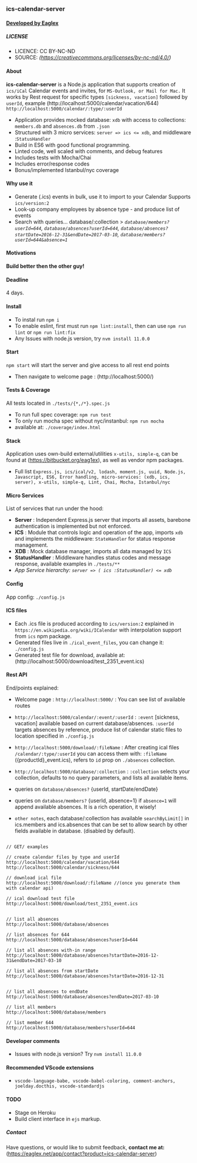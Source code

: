 
### ics-calendar-server
#### [ Developed by Eaglex ](http://eaglex.net)

  
##### LICENSE
* LICENCE: CC BY-NC-ND
* SOURCE: _(https://creativecommons.org/licenses/by-nc-nd/4.0/)_

  
#### About
**ics-calendar-server** is a Node.js application that supports creation of `ics/iCal` Calendar events and invites, for `MS-Outlook, or Mail for Mac.` It works by Rest request for specific types `[sickness, vacation]` followed by `userId`, example (http://localhost:5000/calendar/vacation/644) `http://localhost:5000/calendar/:type/:userId`

* Application provides mocked database: `xdb` with access to collections: `members.db` and `absences.db` from `.json`
* Structured with 3 micro services: `server => ics <= xdb`, and middleware :`StatusHandler`
* Build in ES6 with good functional programming.
* Linted code, well scaled with comments, and debug features
* Includes tests with Mocha/Chai
* Includes error/response codes
* Bonus/implemented Istanbul/nyc coverage


#### Why use it
- Generate (.ics) events in bulk, use it to import to your Calendar Supports `ics/version:2`
- Look-up company employees by absence type - and produce list of events
- Search with queries... database/:collection > _`database/members?userId=644`, `database/absences?userId=644`, `database/absences?startDate=2016-12-31&endDate=2017-03-10`, `database/members?userId=644&absence=1`_


#### Motivations
**Build better then the other guy!**

#### Deadline
4 days.


#### Install
- To instal run `npm i`
- To enable eslint, first must run `npm lint:install`, then can use `npm run lint` or `npm run lint:fix`
- Any Issues with node.js version, try `nvm install 11.0.0`

#### Start
`npm start` will start the server and give access to all rest end points

* Then navigate to welcome page : (http://localhost:5000/)

#### Tests & Coverage
All tests located in `./tests/{*,/*}.spec.js`

* To run full spec coverage: `npm run test`
* To only run mocha spec without nyc/instanbul: `npm run mocha`
*  available at: `./coverage/index.html`


#### Stack
Application uses own-build external/utilities `x-utils, simple-q`, can be found at (https://bitbucket.org/eag1ex), as well as vendor npm packages.

* Full list `Express.js, ics/ical/v2, lodash, moment.js, uuid, Node.js, Javascript, ES6, Error handling, micro-services: (xdb, ics, server), x-utils, simple-q, Lint, Chai, Mocha, Istanbul/nyc`



#### Micro Services
List of services that run under the hood:

*  **Server** : Independent Express.js server that imports all assets, barebone authentication is implemented but not enforced.
*  **ICS** : Module that controls logic and operation of the app, imports `xdb` and implements the middleware: `StateHandler` for status response management.
*  **XDB** : Mock database manager, imports all data managed by `ICS`
*  **StatusHandler** : Middleware handles status codes and message response, available examples in `./tests/**`
* _App Service hierarchy: `server => ( ics :StatusHandler) <= xdb`_

#### Config
App config: `./config.js`

  
#### ICS files

- Each .ics file is produced according to `ics/version:2` explained in `https://en.wikipedia.org/wiki/ICalendar` with interpolation support from `ics` npm package.
- Generated files live in `./ical_event_files`, you can change it: `./config.js`
- Generated test file for download, available at: (http://localhost:5000/download/test_2351_event.ics) 


#### Rest API

End/points explained:

* Welcome page : `http://localhost:5000/` : You can see list of available routes

*  `http://localhost:5000/calendar/:event/:userId` : `:event` [sickness, vacation] available based on current database/absences. `:userId` targets absences by reference, produce list of calendar static files to location specified in `./config.js`
  
	
*  `http://localhost:5000/download/:fileName` : After creating ical files  `/calendar/:type/:userId` you can access them with: `:fileName` ({productId}_event.ics), refers to `id` prop on `./absences` collection.

*  `http://localhost:5000/database/:collection` : `:collection` selects your collection, defaults to no query parameters, and lists all available items.
	
* queries on `database/absences?` {userId, startDate/endDate}

* queries on `database/members?` {userId, absence=1} if `absence=1` will append available absences. It is a rich operation, it wisely!


*  `other notes`, each database/:collection has available `searchByLimit[]` in ics.members and ics.absences that can be set to allow search by other fields available in database. (disabled by default).
```

// GET/ examples

// create calendar files by type and userId
http://localhost:5000/calendar/vacation/644
http://localhost:5000/calendar/sickness/644

// download ical file
http://localhost:5000/download/:fileName //(once you generate them with calendar api)

// ical download test file
http://localhost:5000/download/test_2351_event.ics


// list all absences
http://localhost:5000/database/absences

// list absences for 644
http://localhost:5000/database/absences?userId=644

// list all absences with-in range
http://localhost:5000/database/absences?startDate=2016-12-31&endDate=2017-03-10

// list all absences from startDate
http://localhost:5000/database/absences?startDate=2016-12-31


// list all absences to endDate
http://localhost:5000/database/absences?endDate=2017-03-10

// list all members
http://localhost:5000/database/members

// list member 644
http://localhost:5000/database/members?userId=644

```
 
#### Developer comments
- Issues with node.js version? Try `nvm install 11.0.0`


#### Recommended VScode extensions
- `vscode-language-babe, vscode-babel-coloring, comment-anchors, joelday.docthis, vscode-standardjs`


#### TODO

- Stage on Heroku
- Build client interface in `ejs` markup. 


##### Contact

Have questions, or would like to submit feedback, **contact me at:** (https://eaglex.net/app/contact?product=ics-calendar-server)